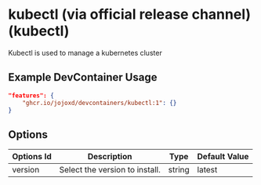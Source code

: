# kubectl (via official release channel) (kubectl)

Kubectl is used to manage a kubernetes cluster

## Example DevContainer Usage

```json
"features": {
    "ghcr.io/jojoxd/devcontainers/kubectl:1": {}
}
```

## Options

| Options Id | Description | Type | Default Value |
|-----|-----|-----|-----|
| version | Select the version to install. | string | latest |
